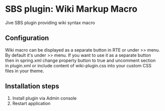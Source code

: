 SBS plugin: Wiki Markup Macro
=============================

Jive SBS plugin providing wiki syntax macro

Configuration
-------------

Wiki macro can be displayed as a separate button in RTE or under >> menu.
By default it's under >> menu. If you want to use it as a separate button then in spring.xml change property button to true
and uncomment <css> section in plugin.xml or include content of wiki-plugin.css into your custom CSS files in your theme.

Installation steps
------------------

1. Install plugin via Admin console
2. Restart application